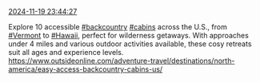 [2024-11-19 23:44:27](https://mstdn.social/@hill_wanderer/113512275473824761)

Explore 10 accessible <a href="https://mstdn.social/tags/backcountry" class="mention hashtag" rel="tag">#backcountry</a> <a href="https://mstdn.social/tags/cabins" class="mention hashtag" rel="tag">#cabins</a> across the U.S., from <a href="https://mstdn.social/tags/Vermont" class="mention hashtag" rel="tag">#Vermont</a> to <a href="https://mstdn.social/tags/Hawaii" class="mention hashtag" rel="tag">#Hawaii</a>, perfect for wilderness getaways. With approaches under 4 miles and various outdoor activities available, these cosy retreats suit all ages and experience levels. <a href="https://www.outsideonline.com/adventure-travel/destinations/north-america/easy-access-backcountry-cabins-us/" target="_blank" rel="nofollow noopener noreferrer" translate="no">https://www.outsideonline.com/adventure-travel/destinations/north-america/easy-access-backcountry-cabins-us/</a>